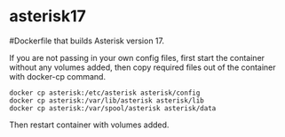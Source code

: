 # asterisk17
#Dockerfile that builds Asterisk version 17.

If you are not passing in your own config files, first start the container without any volumes added, then copy required files out of the container with docker-cp command.

    docker cp asterisk:/etc/asterisk asterisk/config 
    docker cp asterisk:/var/lib/asterisk asterisk/lib    
    docker cp asterisk:/var/spool/asterisk asterisk/data
    
Then restart container with volumes added. 
